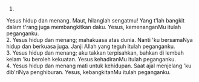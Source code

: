 1.
Yesus hidup dan menang. Maut, hilanglah sengatmu!
Yang t'lah bangkit dalam t'rang juga membangkitkan daku.
Yesus, kemenanganMu itulah peganganku.
<br>
2.
Yesus hidup dan menang; mahakuasa atas dunia.
Nanti 'ku bersamaNya hidup dan berkuasa juga.
Janji Allah yang teguh itulah peganganku.
<br>
3.
Yesus hidup dan menang; aku takkan terpisahkan,
bahkan di lembah kelam 'ku beroleh kekuatan.
Yesus kehadiranMu itulah peganganku.
<br>
4.
Yesus hidup dan menang mati untuk kehidupan.
Saat ajal menjelang 'ku dib'riNya penghiburan.
Yesus, kebangkitanMu itulah peganganku.